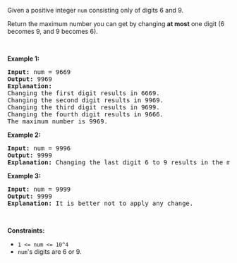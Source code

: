 <div><p>Given a positive integer <code>num</code> consisting only of digits 6 and 9.</p>

<p>Return the maximum number you can get by changing <strong>at most</strong> one digit (6 becomes 9, and 9 becomes 6).</p>

<p>&nbsp;</p>
<p><strong>Example 1:</strong></p>

<pre><strong>Input:</strong> num = 9669
<strong>Output:</strong> 9969
<strong>Explanation:</strong>
Changing the first digit results in 6669.
Changing the second digit results in 9969.
Changing the third digit results in 9699.
Changing the fourth digit results in 9666.&nbsp;
The maximum number is 9969.
</pre>

<p><strong>Example 2:</strong></p>

<pre><strong>Input:</strong> num = 9996
<strong>Output:</strong> 9999
<strong>Explanation:</strong> Changing the last digit 6 to 9 results in the maximum number.</pre>

<p><strong>Example 3:</strong></p>

<pre><strong>Input:</strong> num = 9999
<strong>Output:</strong> 9999
<strong>Explanation:</strong> It is better not to apply any change.</pre>

<p>&nbsp;</p>
<p><strong>Constraints:</strong></p>

<ul>
	<li><code>1 &lt;= num &lt;= 10^4</code></li>
	<li><code>num</code>'s digits are 6 or 9.</li>
</ul></div>

